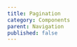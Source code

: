```yaml
---
title: Pagination
category: Components
parent: Navigation
published: false
---
```


<tcds-pagination endpoint="/path/to/endpoint?page=%i" items="items.nodes" type="paged" load-next="eager" results-per-page="5">
  <template>
    <li>
      <a href="{link}">{title}</a>
    </li>
  </template>

  <ul slot="results" class="tcds-grid">
    <!--twig
      {% set items = [
        {
          "title": "Example title #1",
          "link": "#example-1",
        },
        {
          "title": "Example title #2",
          "link": "#example-2",
        },
        {
          "title": "Example title #3",
          "link": "#example-3",
        },
        {
          "title": "Example title #4",
          "link": "#example-4",
        },
        {
          "title": "Example title #5",
          "link": "#example-5",
        },
      ] %}
      {% for item in items %}
        <li>
          <a href="{{ item.link }}">{{ item.title }}</a>
        </li>
      {% endfor %}
    twig-->
  </ul>
</tcds-pagination>